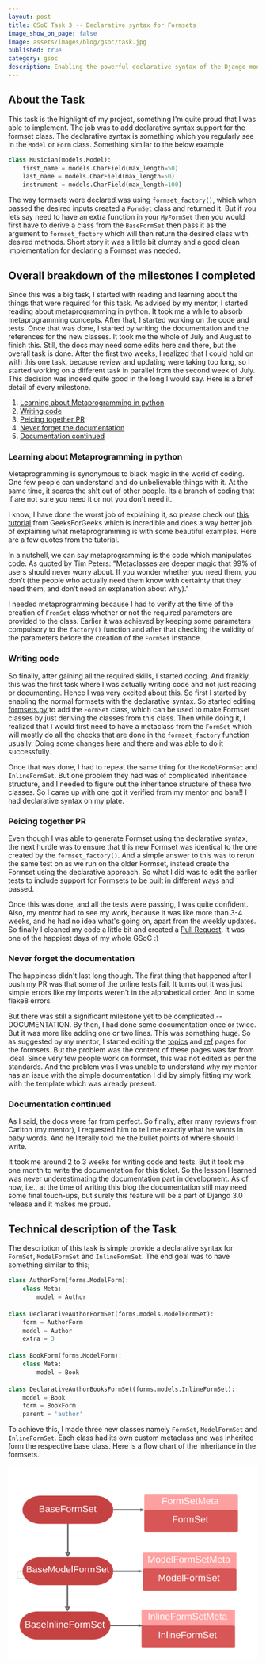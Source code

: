 ```yaml
---
layout: post
title: GSoC Task 3 -- Declarative syntax for Formsets
image_show_on_page: false
image: assets/images/blog/gsoc/task.jpg
published: true
category: gsoc
description: Enabling the powerful declarative syntax of the Django models to work with formsets maybe the highlight of my project.
---
```


## About the Task

This task is the highlight of my project, something I'm quite proud that I was able to implement. The job was to add declarative syntax support for the formset class. The declarative syntax is something which you regularly see in the `Model` or `Form` class. Something similar to the below example

```python
class Musician(models.Model):
    first_name = models.CharField(max_length=50)
    last_name = models.CharField(max_length=50)
    instrument = models.CharField(max_length=100)
```

The way formsets were declared was using `formset_factory()`, which when passed the desired inputs created a `FormSet` class and returned it. But if you lets say need to have an extra function in your `MyFormSet` then you would first have to derive a class from the `BaseFormSet` then pass it as the argument to `formset_factory` which will then return the desired class with desired methods. Short story it was a little bit clumsy and a good clean implementation for declaring a Formset was needed.

## Overall breakdown of the milestones I completed

Since this was a big task, I started with reading and learning about the things that were required for this task. As advised by my mentor, I started reading about metaprogramming in python. It took me a while to absorb metaprogramming concepts. After that, I started working on the code and tests. Once that was done, I started by writing the documentation and the references for the new classes. It took me the whole of July and August to finish this. Still, the docs may need some edits here and there, but the overall task is done. After the first two weeks, I realized that I could hold on with this one task, because review and updating were taking too long, so I started working on a different task in parallel from the second week of July. This decision was indeed quite good in the long I would say. Here is a brief detail of every milestone.



<ol>
<li> <a href="#Metaprogramming">Learning about Metaprogramming in python </a></li>
<li> <a href="#Coding">Writing code </a></li>
<li> <a href="#MakingPR">Peicing together PR </a></li>
<li> <a href="#Doc1">Never forget the documentation </a></li>
<li> <a href="#Doc2">Documentation continued </a></li>
</ol>


### Learning about Metaprogramming in python <a name="Metaprogramming"/>

Metaprogramming is synonymous to black magic in the world of coding. One few people can understand and do unbelievable things with it. At the same time, it scares the sh!t out of other people. Its a branch of coding that if are not sure you need it or not you don't need it.

I know, I have done the worst job of explaining it, so please check out [this tutorial](https://www.geeksforgeeks.org/metaprogramming-metaclasses-python/) from GeeksForGeeks which is incredible and does a way better job of explaining what metaprogramming is with some beautiful examples. Here are a few quotes from the tutorial.

In a nutshell, we can say metaprogramming is the code which manipulates code. As quoted by Tim Peters: "Metaclasses are deeper magic that 99% of users should never worry about. If you wonder whether you need them, you don’t (the people who actually need them know with certainty that they need them, and don’t need an explanation about why)."

I needed metaprogramming because I had to verify at the time of the creation of `FromSet` class whether or not the required parameters are provided to the class. Earlier it was achieved by keeping some parameters compulsory to the `factory()` function and after that checking the validity of the parameters before the creation of the `FormSet` instance.


### Writing code <a name="Coding"/>

So finally, after gaining all the required skills, I started coding. And frankly, this was the first task where I was actually writing code and not just reading or documenting. Hence I was very excited about this. So first I started by enabling the normal formsets with the declarative syntax. So started editing [formsets.py](https://github.com/django/django/blob/master/django/forms/formsets.py) to add the `FormSet` class, which can be used to make Formset classes by just deriving the classes from this class. Then while doing it, I realized that I would first need to have a metaclass from the `FormSet` which will mostly do all the checks that are done in the `formset_factory` function usually. Doing some changes here and there and was able to do it successfully.

Once that was done, I had to repeat the same thing for the `ModelFormSet` and `InlineFormSet`. But one problem they had was of complicated inheritance structure, and I needed to figure out the inheritance structure of these two classes. So I came up with one got it verified from my mentor and bam!! I had declarative syntax on my plate.

### Peicing together PR <a name="MakingPR"/>

Even though I was able to generate Formset using the declarative syntax, the next hurdle was to ensure that this new Formset was identical to the one created by the `formset_factory()`. And a simple answer to this was to rerun the same test on as we run on the older Formset, instead create the Formset using the declarative approach. So what I did was to edit the earlier tests to include support for Formsets to be built in different ways and passed.

Once this was done, and all the tests were passing, I was quite confident. Also, my mentor had to see my work, because it was like more than 3-4 weeks, and he had no idea what's going on, apart from the weekly updates. So finally I cleaned my code a little bit and created a [Pull Request](https://github.com/django/django/pull/11481). It was one of the happiest days of my whole GSoC :)

### Never forget the documentation <a name="Doc1"/>

The happiness didn't last long though. The first thing that happened after I push my PR was that some of the online tests fail. It turns out it was just simple errors like my imports weren't in the alphabetical order. And in some flake8 errors.

But there was still a significant milestone yet to be complicated -- DOCUMENTATION. By then, I had done some documentation once or twice. But it was more like adding one or two lines. This was something huge. So as suggested by my mentor, I started editing the [topics](https://docs.djangoproject.com/en/2.2/topics/forms/formsets/) and [ref](https://docs.djangoproject.com/en/2.2/ref/forms/formsets/) pages for the formsets. But the problem was the content of these pages was far from ideal. Since very few people work on formset, this was not edited as per the standards. And the problem was I was unable to understand why my mentor has an issue with the simple documentation I did by simply fitting my work with the template which was already present.

### Documentation continued <a name="Doc2"/>

As I said, the docs were far from perfect. So finally, after many reviews from Carlton (my mentor), I requested him to tell me exactly what he wants in baby words. And he literally told me the bullet points of where should I write.

It took me around 2 to 3 weeks for writing code and tests. But it took me one month to write the documentation for this ticket. So the lesson I learned was never underestimating the documentation part in development. As of now, i.e., at the time of writing this blog the documentation still may need some final touch-ups, but surely this feature will be a part of Django 3.0 release and it makes me proud.

## Technical description of the Task

The description of this task is simple provide a declarative syntax for `FormSet`, `ModelFormSet` and `InlineFormSet`. The end goal was to have something similar to this;
```python
class AuthorForm(forms.ModelForm):
    class Meta:
        model = Author

class DeclarativeAuthorFormSet(forms.models.ModelFormSet):
    form = AuthorForm
    model = Author
    extra = 3

class BookForm(forms.ModelForm):
    class Meta:
        model = Book

class DeclarativeAuthorBooksFormSet(forms.models.InlineFormSet):
    model = Book
    form = BookForm
    parent = 'author'
```

To achieve this, I made three new classes namely `FormSet`, `ModelFormSet` and `InlineFormSet`. Each class had its own custom metaclass and was inherited form the respective base class. Here is a flow chart of the inheritance in the formsets.

<img src="/assets/images/blog/gsoc/flow.png"/>

